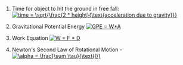 1. Time for object to hit the ground in free fall: <a href="https://www.codecogs.com/eqnedit.php?latex=time&space;=&space;\sqrt{\frac{2&space;*&space;height}{\text{acceleration&space;due&space;to&space;gravity}}}" target="_blank"><img src="https://latex.codecogs.com/gif.latex?time&space;=&space;\sqrt{\frac{2&space;*&space;height}{\text{acceleration&space;due&space;to&space;gravity}}}" title="time = \sqrt{\frac{2 * height}{\text{acceleration due to gravity}}}" /></a>

2. Gravitational Potential Energy <a href="https://www.codecogs.com/eqnedit.php?latex=GPE&space;=&space;W*A" target="_blank"><img src="https://latex.codecogs.com/gif.latex?GPE&space;=&space;W*A" title="GPE = W*A" /></a>


3. Work Equation <a href="https://www.codecogs.com/eqnedit.php?latex=W&space;=&space;F&space;*&space;D" target="_blank"><img src="https://latex.codecogs.com/gif.latex?W&space;=&space;F&space;*&space;D" title="W = F * D" /></a>

4. Newton's Second Law of Rotational Motion - <a href="https://www.codecogs.com/eqnedit.php?latex=\alpha&space;=&space;\frac{\sum&space;\tau}{\text{I}}" target="_blank"><img src="https://latex.codecogs.com/gif.latex?\alpha&space;=&space;\frac{\sum&space;\tau}{\text{I}}" title="\alpha = \frac{\sum \tau}{\text{I}}" /></a>
